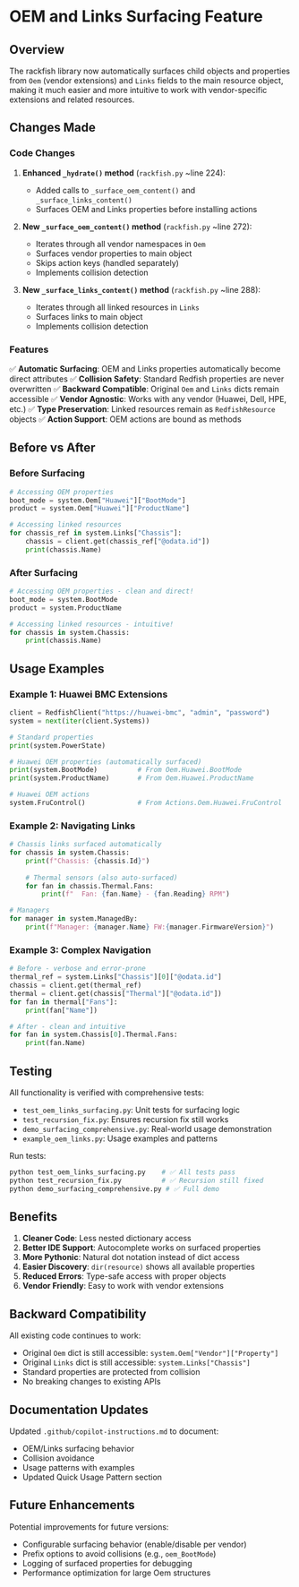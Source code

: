 # OEM and Links Surfacing Feature

## Overview

The rackfish library now automatically surfaces child objects and properties from `Oem` (vendor extensions) and `Links` fields to the main resource object, making it much easier and more intuitive to work with vendor-specific extensions and related resources.

## Changes Made

### Code Changes

1. **Enhanced `_hydrate()` method** (`rackfish.py` ~line 224):
   - Added calls to `_surface_oem_content()` and `_surface_links_content()`
   - Surfaces OEM and Links properties before installing actions

2. **New `_surface_oem_content()` method** (`rackfish.py` ~line 272):
   - Iterates through all vendor namespaces in `Oem`
   - Surfaces vendor properties to main object
   - Skips action keys (handled separately)
   - Implements collision detection

3. **New `_surface_links_content()` method** (`rackfish.py` ~line 288):
   - Iterates through all linked resources in `Links`
   - Surfaces links to main object
   - Implements collision detection

### Features

✅ **Automatic Surfacing**: OEM and Links properties automatically become direct attributes
✅ **Collision Safety**: Standard Redfish properties are never overwritten
✅ **Backward Compatible**: Original `Oem` and `Links` dicts remain accessible
✅ **Vendor Agnostic**: Works with any vendor (Huawei, Dell, HPE, etc.)
✅ **Type Preservation**: Linked resources remain as `RedfishResource` objects
✅ **Action Support**: OEM actions are bound as methods

## Before vs After

### Before Surfacing

```python
# Accessing OEM properties
boot_mode = system.Oem["Huawei"]["BootMode"]
product = system.Oem["Huawei"]["ProductName"]

# Accessing linked resources
for chassis_ref in system.Links["Chassis"]:
    chassis = client.get(chassis_ref["@odata.id"])
    print(chassis.Name)
```

### After Surfacing

```python
# Accessing OEM properties - clean and direct!
boot_mode = system.BootMode
product = system.ProductName

# Accessing linked resources - intuitive!
for chassis in system.Chassis:
    print(chassis.Name)
```

## Usage Examples

### Example 1: Huawei BMC Extensions

```python
client = RedfishClient("https://huawei-bmc", "admin", "password")
system = next(iter(client.Systems))

# Standard properties
print(system.PowerState)

# Huawei OEM properties (automatically surfaced)
print(system.BootMode)          # From Oem.Huawei.BootMode
print(system.ProductName)       # From Oem.Huawei.ProductName

# Huawei OEM actions
system.FruControl()             # From Actions.Oem.Huawei.FruControl
```

### Example 2: Navigating Links

```python
# Chassis links surfaced automatically
for chassis in system.Chassis:
    print(f"Chassis: {chassis.Id}")
    
    # Thermal sensors (also auto-surfaced)
    for fan in chassis.Thermal.Fans:
        print(f"  Fan: {fan.Name} - {fan.Reading} RPM")

# Managers
for manager in system.ManagedBy:
    print(f"Manager: {manager.Name} FW:{manager.FirmwareVersion}")
```

### Example 3: Complex Navigation

```python
# Before - verbose and error-prone
thermal_ref = system.Links["Chassis"][0]["@odata.id"]
chassis = client.get(thermal_ref)
thermal = client.get(chassis["Thermal"]["@odata.id"])
for fan in thermal["Fans"]:
    print(fan["Name"])

# After - clean and intuitive
for fan in system.Chassis[0].Thermal.Fans:
    print(fan.Name)
```

## Testing

All functionality is verified with comprehensive tests:

- `test_oem_links_surfacing.py`: Unit tests for surfacing logic
- `test_recursion_fix.py`: Ensures recursion fix still works
- `demo_surfacing_comprehensive.py`: Real-world usage demonstration
- `example_oem_links.py`: Usage examples and patterns

Run tests:

```bash
python test_oem_links_surfacing.py    # ✅ All tests pass
python test_recursion_fix.py          # ✅ Recursion still fixed
python demo_surfacing_comprehensive.py # ✅ Full demo
```

## Benefits

1. **Cleaner Code**: Less nested dictionary access
2. **Better IDE Support**: Autocomplete works on surfaced properties
3. **More Pythonic**: Natural dot notation instead of dict access
4. **Easier Discovery**: `dir(resource)` shows all available properties
5. **Reduced Errors**: Type-safe access with proper objects
6. **Vendor Friendly**: Easy to work with vendor extensions

## Backward Compatibility

All existing code continues to work:

- Original `Oem` dict is still accessible: `system.Oem["Vendor"]["Property"]`
- Original `Links` dict is still accessible: `system.Links["Chassis"]`
- Standard properties are protected from collision
- No breaking changes to existing APIs

## Documentation Updates

Updated `.github/copilot-instructions.md` to document:

- OEM/Links surfacing behavior
- Collision avoidance
- Usage patterns with examples
- Updated Quick Usage Pattern section

## Future Enhancements

Potential improvements for future versions:

- Configurable surfacing behavior (enable/disable per vendor)
- Prefix options to avoid collisions (e.g., `oem_BootMode`)
- Logging of surfaced properties for debugging
- Performance optimization for large Oem structures
